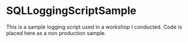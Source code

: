 # SQLLoggingScriptSample
This is a sample logging script used in a workshop I conducted.  Code is placed here as a non production sample.
